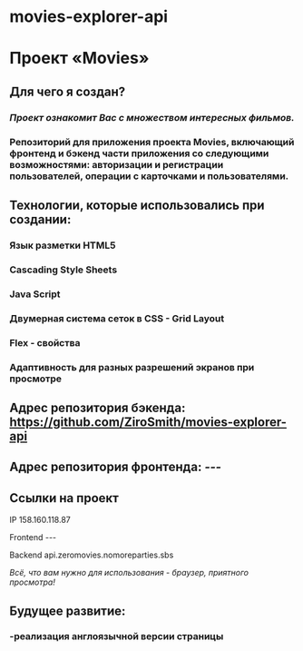 # movies-explorer-api

# Проект «Movies»

## Для чего я создан?
### *Проект ознакомит Вас с множеством интересных фильмов.*

### Репозиторий для приложения проекта Movies, включающий фронтенд и бэкенд части приложения со следующими возможностями: авторизации и регистрации пользователей, операции с карточками и пользователями.

## Технологии, которые использовались при создании:
### Язык разметки HTML5
### Cascading Style Sheets
### Java Script
### Двумерная система сеток в CSS - Grid Layout
### Flex - свойства
### Адаптивность для разных разрешений экранов при просмотре

## Адрес репозитория бэкенда: https://github.com/ZiroSmith/movies-explorer-api
## Адрес репозитория фронтенда: *---*

## Ссылки на проект
IP 158.160.118.87

Frontend *---*

Backend api.zeromovies.nomoreparties.sbs

*Всё, что вам нужно для использования - браузер, приятного просмотра!*

## Будущее развитие:
### -реализация англоязычной версии страницы
